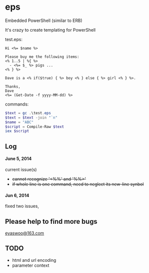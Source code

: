 eps
===

Embedded PowerShell (similar to ERB)

It's crazy to create templating for PowerShell

test.eps:
```
Hi <%= $name %>

Please buy me the following items:
<% 1..5 | %{ %>
  - <%= $_ %> pigs ...
<% } %>

Dave is a <% if($true) { %> boy <% } else { %> girl <% } %>. 

Thanks,
Dave
<%= (Get-Date -f yyyy-MM-dd) %>
```

commands:
```powershell
$text = gc .\test.eps
$text = $text -join "`n"
$name = "ABC"
$script = Compile-Raw $text
iex $script
```


## Log

#### June 5, 2014
current issue(s)

+ ~~cannot recognize '<%%' and '%%>'~~
+ ~~if whole line is one command, need to neglect its new-line synbol~~

#### Jun 6, 2014
fixed two issues, 

## Please help to find more bugs
eyaswoo@163.com

## TODO
+ html and url encoding
+ parameter context
